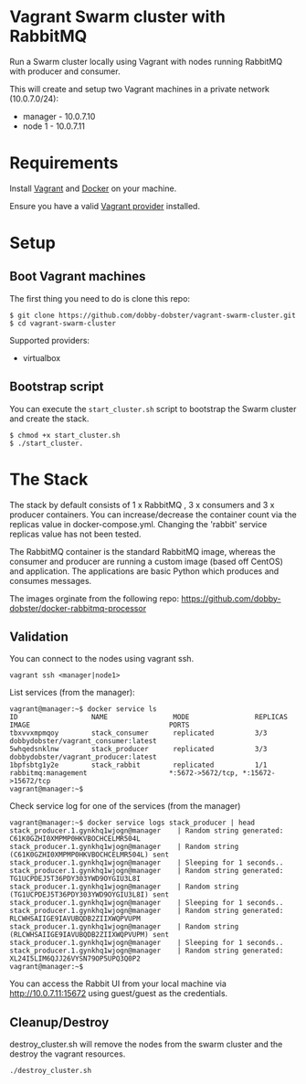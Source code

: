 # Vagrant Swarm cluster with RabbitMQ

Run a Swarm cluster locally using Vagrant with nodes running RabbitMQ with producer and consumer.

This will create and setup two Vagrant machines in a private network (10.0.7.0/24):

* manager - 10.0.7.10
* node 1 - 10.0.7.11

# Requirements

Install [Vagrant][vagranthome] and [Docker][dockerhome] on your machine.

Ensure you have a valid [Vagrant provider][vagrantprovider] installed.

# Setup

## Boot Vagrant machines

The first thing you need to do is clone this repo:

```
$ git clone https://github.com/dobby-dobster/vagrant-swarm-cluster.git
$ cd vagrant-swarm-cluster
```

Supported providers:

* virtualbox

## Bootstrap script

You can execute the `start_cluster.sh` script to bootstrap the Swarm cluster and create the stack.

```shell
$ chmod +x start_cluster.sh
$ ./start_cluster.
```

# The Stack

The stack by default consists of 1 x RabbitMQ , 3 x consumers and 3 x producer containers. You can increase/decrease the container count via the replicas value in docker-compose.yml. Changing the 'rabbit' service replicas value has not been tested.

The RabbitMQ container is the standard RabbitMQ image, whereas the consumer and producer are running a custom image (based off CentOS) and application. The applications are basic Python which produces and consumes messages.

The images orginate from the following repo: https://github.com/dobby-dobster/docker-rabbitmq-processor

## Validation

You can connect to the nodes using vagrant ssh.

```
vagrant ssh <manager|node1>
```

List services (from the manager):
```
vagrant@manager:~$ docker service ls
ID                  NAME                MODE                REPLICAS            IMAGE                                  PORTS
tbxvvxmpmqoy        stack_consumer      replicated          3/3                 dobbydobster/vagrant_consumer:latest   
5whqedsnklnw        stack_producer      replicated          3/3                 dobbydobster/vagrant_producer:latest   
1bpfsbtg1y2e        stack_rabbit        replicated          1/1                 rabbitmq:management                    *:5672->5672/tcp, *:15672->15672/tcp
vagrant@manager:~$ 
```

Check service log for one of the services (from the manager)
```
vagrant@manager:~$ docker service logs stack_producer | head
stack_producer.1.gynkhq1wjogn@manager    | Random string generated: C61K0GZHI0XMPMP0HKVBOCHCELMR504L
stack_producer.1.gynkhq1wjogn@manager    | Random string (C61K0GZHI0XMPMP0HKVBOCHCELMR504L) sent
stack_producer.1.gynkhq1wjogn@manager    | Sleeping for 1 seconds..
stack_producer.1.gynkhq1wjogn@manager    | Random string generated: TG1UCPDEJ5T36PDY303YWD9OYGIU3L8I
stack_producer.1.gynkhq1wjogn@manager    | Random string (TG1UCPDEJ5T36PDY303YWD9OYGIU3L8I) sent
stack_producer.1.gynkhq1wjogn@manager    | Sleeping for 1 seconds..
stack_producer.1.gynkhq1wjogn@manager    | Random string generated: RLCWHSAIIGE9IAVUBQDB2ZIIXWQPVUPM
stack_producer.1.gynkhq1wjogn@manager    | Random string (RLCWHSAIIGE9IAVUBQDB2ZIIXWQPVUPM) sent
stack_producer.1.gynkhq1wjogn@manager    | Sleeping for 1 seconds..
stack_producer.1.gynkhq1wjogn@manager    | Random string generated: XL24I5LIM6QJJ26VYSN79OP5UPQ3Q0P2
vagrant@manager:~$
```

You can access the Rabbit UI from your local machine via http://10.0.7.11:15672 using guest/guest as the credentials.

## Cleanup/Destroy

destroy_cluster.sh will remove the nodes from the swarm cluster and the destroy the vagrant resources.

```
./destroy_cluster.sh
```

[vagranthome]: https://www.vagrantup.com/docs/installation/  "Vagrant installation"
[vagrantprovider]: https://www.vagrantup.com/docs/providers/ "Vagrant providers"
[dockerhome]: https://docs.docker.com/engine/installation/  "Docker installation"
